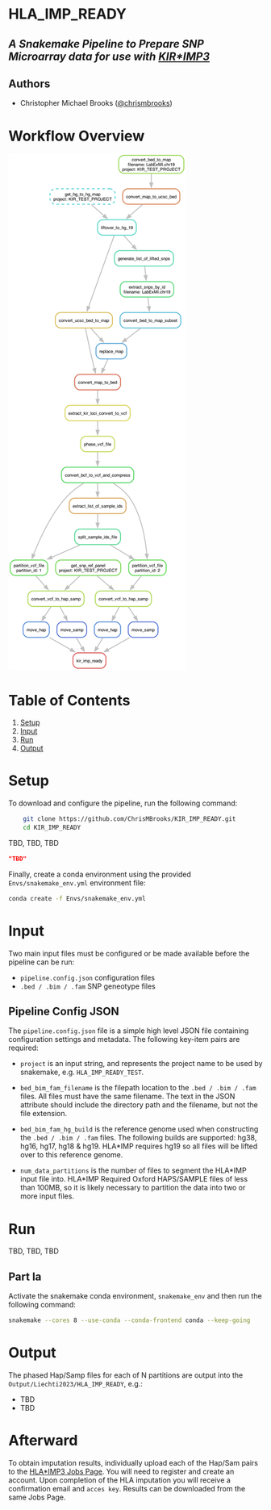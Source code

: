 # HLA_IMP_READY
## _A Snakemake Pipeline to Prepare SNP Microarray data for use with [KIR*IMP3](https://imp.science.unimelb.edu.au/kir/)_

## Authors
* Christopher Michael Brooks ([@chrismbrooks](https://github.com/chrismbrooks))

# Workflow Overview

![Pipeline Workflow info](./Docs/rule-graph.png)

# Table of Contents
1. [Setup](#setup)
2. [Input](#inputs)
3. [Run](#run)
3. [Output](#output)

# Setup
To download and configure the pipeline, run the following command:

```sh
    git clone https://github.com/ChrisMBrooks/KIR_IMP_READY.git
    cd KIR_IMP_READY
```

TBD, TBD, TBD

```json
"TBD"
```

Finally, create a conda environment using the provided ``Envs/snakemake_env.yml`` environment file: 

```sh
conda create -f Envs/snakemake_env.yml
```

# Input
Two main input files must be configured or be made available before the pipeline can be run: 
* ``pipeline.config.json`` configuration files
* ``.bed / .bim / .fam`` SNP geneotype files

## Pipeline Config JSON

The ``pipeline.config.json`` file is a simple high level JSON file containing configuration settings and metadata. The following key-item pairs are required: 

* ``project`` is an input string, and represents the project name to be used by snakemake, e.g. ``HLA_IMP_READY_TEST``. 

* ``bed_bim_fam_filename`` is the filepath location to the ``.bed / .bim / .fam`` files. All files must have the same filename. The text in the JSON attribute should include the directory path and the filename, but not the file extension. 

* ``bed_bim_fam_hg_build`` is the reference genome used when constructing the ``.bed / .bim / .fam`` files. The following builds are supported: hg38, hg16, hg17, hg18 & hg19. HLA*IMP requires hg19 so all files will be lifted over to this reference genome.   

* ``num_data_partitions`` is the number of files to segment the HLA\*IMP input file into. HLA\*IMP Required Oxford HAPS/SAMPLE files of less than 100MB, so it is likely necessary to partition the data into two or more input files. 

# Run
TBD, TBD, TBD

## Part Ia

Activate the snakemake conda environment, ``snakemake_env`` and then run the following command:  

```sh
snakemake --cores 8 --use-conda --conda-frontend conda --keep-going
```


# Output

The phased Hap/Samp files for each of N partitions are output into the ``Output/Liechti2023/HLA_IMP_READY``, e.g.:

* TBD
* TBD

# Afterward

To obtain imputation results, individually upload each of the Hap/Sam pairs to the [HLA*IMP3 Jobs Page](https://imp.science.unimelb.edu.au/kir/jobs). You will need to register and create an account. Upon completion of the HLA imputation you will receive a confirmation email and ``acces key``. Results can be downloaded from the same Jobs Page. 
